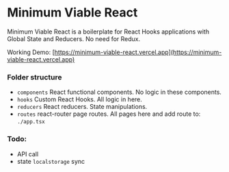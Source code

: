 # Minimum Viable React

Minimum Viable React is a boilerplate for React Hooks applications with Global State and Reducers. No need for Redux.

Working Demo: [https://minimum-viable-react.vercel.app](https://minimum-viable-react.vercel.app)

### Folder structure

- `components` React functional components. No logic in these components.
- `hooks` Custom React Hooks. All logic in here.
- `reducers` React reducers. State manipulations.
- `routes` react-router page routes. All pages here and add route to: `./app.tsx`

### Todo:

- API call
- state `localstorage` sync
